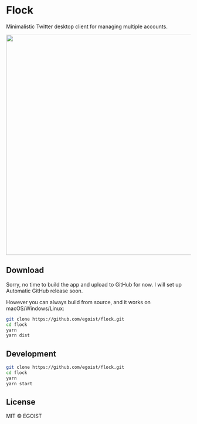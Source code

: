 # Flock

Minimalistic Twitter desktop client for managing multiple accounts.


<img src="https://i.loli.net/2018/03/19/5aafd4f5624d1.png" width="600">

## Download

Sorry, no time to build the app and upload to GitHub for now. I will set up Automatic GitHub release soon.

However you can always build from source, and it works on macOS/Windows/Linux:

```bash
git clone https://github.com/egoist/flock.git
cd flock
yarn
yarn dist
```

## Development

```bash
git clone https://github.com/egoist/flock.git
cd flock
yarn
yarn start
```

## License

MIT &copy; EGOIST
